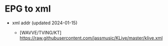 # EPG to xml

* xml addr (updated 2024-01-15)

  - [WAVVE/TVING/KT]
    https://raw.githubusercontent.com/jassmusic/KLive/master/klive.xml

